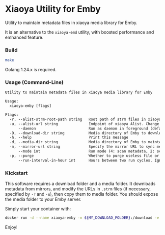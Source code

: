 # Xiaoya Utility for Emby

Utility to maintain metadata files in xiaoya media library for Emby.

It is an alternative to the `xiaoya-emd` utility, with boosted performance and emhanced feature.

### Build

```bash
make
```

Golang 1.24.x is required.

### Usage (Command-Line)

```txt
Utility to maintain metadata files in xiaoya media library for Emby

Usage:
  xiaoya-emby [flags]

Flags:
  -r, --alist-strm-root-path string   Root path of strm files in xiaoya Alist (default "/d")
  -u, --alist-url string              Endpoint of xiaoya Alist. Change this value will result to url overide in strm file (default "http://xiaoya.host:5678")
      --daemon                        Run as daemon in foreground (default true)
  -D, --download-dir string           Media directory of Emby to download metadata to (default "/download")
  -h, --help                          Print this message
  -d, --media-dir string              Media directory of Emby to maintain metadata (default "/media")
  -m, --mirror-url string             Specify the mirror URL to sync metadata from
      --mode int                      Run mode (4: scan metadata, 2: scan alist, 1: sync metadata) (default 7)
  -p, --purge                         Whether to purge useless file or directory when media is no longer available (default true)
      --run-interval-in-hour int      Hours between two run cycles. Ignored unless run as daemon. (default 24)
```

### Kickstart

This software requires a download folder and a media folder. It downloads metadata from mirrors, and modify the URLs in `.strm` files (if necessary, specified by `-r` and `-u`), then copy them to media folder. You should expose the media folder to your Emby server.

Simply start your container with:

```bash
docker run -d --name xiaoya-emby -v ${MY_DOWNLOAD_FOLDER}:/download -v ${MY_MEDIA_FOLDER}:/media universonic/xiaoya-emby
```

Enjoy!
